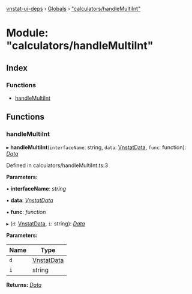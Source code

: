 [vnstat-ui-deps](../README.md) › [Globals](../globals.md) › ["calculators/handleMultiInt"](_calculators_handlemultiint_.md)

# Module: "calculators/handleMultiInt"

## Index

### Functions

* [handleMultiInt](_calculators_handlemultiint_.md#handlemultiint)

## Functions

###  handleMultiInt

▸ **handleMultiInt**(`interfaceName`: string, `data`: [VnstatData](_types_.md#vnstatdata), `func`: function): *[Data](_types_.md#data)*

Defined in calculators/handleMultiInt.ts:3

**Parameters:**

▪ **interfaceName**: *string*

▪ **data**: *[VnstatData](_types_.md#vnstatdata)*

▪ **func**: *function*

▸ (`d`: [VnstatData](_types_.md#vnstatdata), `i`: string): *[Data](_types_.md#data)*

**Parameters:**

Name | Type |
------ | ------ |
`d` | [VnstatData](_types_.md#vnstatdata) |
`i` | string |

**Returns:** *[Data](_types_.md#data)*
